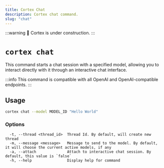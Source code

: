 ```yaml
---
title: Cortex Chat
description: Cortex chat command.
slug: "chat"
---
```


:::warning
🚧 Cortex is under construction.
:::

# `cortex chat`

This command starts a chat session with a specified model, allowing you to interact directly with it through an interactive chat interface.

:::info
This command is compatible with all OpenAI and OpenAI-compatible endpoints.
:::

## Usage

```bash
cortex chat --model MODEL_ID "Hello World"
```

### Options

```
  -t, --thread <thread_id>  Thread Id. By default, will create new thread
  -m, --message <message>   Message to send to the model. By default, it will choose the current active models, if any
  -a, --attach              Attach to interactive chat session. By default, this value is `false`
  -h, --help                Display help for command
```
